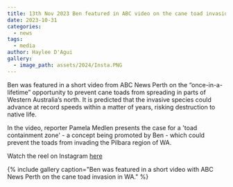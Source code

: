 ```yaml
---
title: 13th Nov 2023 Ben featured in ABC video on the cane toad invasion in Northern WA 
date: 2023-10-31
categories:
  - news
tags:
  - media
author: Haylee D'Agui
gallery:
  - image_path: assets/2024/Insta.PNG
---
```


Ben was featured in a short video from ABC News Perth on the “once-in-a-lifetime” opportunity to prevent cane toads from spreading in parts of Western Australia’s north. It is predicted that the invasive species could advance at record speeds within a matter of years, risking destruction to native life.

In the video, reporter Pamela Medlen presents the case for a 'toad containment zone' - a concept being promoted by Ben - which could prevent the toads from invading the Pilbara region of WA. 

Watch the reel on Instagram [here](https://www.instagram.com/reel/CzkeVt_vBJi/?utm_source=ig_web_copy_link)

{% include gallery caption="Ben was featured in a short video with ABC News Perth on the cane toad invasion in WA." %}